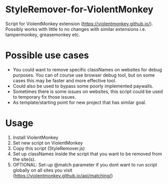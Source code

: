 # StyleRemover-for-ViolentMonkey
Script for ViolentMonkey extension (https://violentmonkey.github.io/).
Possibly works with little to no changes with similar extensions i.e. tampermonkey, greasemonkey etc.

# Possible use cases
- You could want to remove specific classNames on websites for debug purposes. You can of course use browser debug tool, but on some cases this may be faster and more effective tool. 
- Could also be used to bypass some poorly implemented paywalls.
- Sometimes there is some issues on websites, this script could be used to temporary fix those issues.
- As template/starting point for new project that has similar goal.

# Usage
1. Install ViolentMonkey
2. Set new script on ViolentMonkey
3. Copy this script (StyleRemover.js)
4. Set up classNames inside the script that you want to be removed from the site(s).
5. OPTIONAL: Set-up @match parameter if you dont want to run script globally on all sites you visit (https://violentmonkey.github.io/api/matching/)
